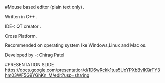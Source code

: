 #Mouse based editor (plain text only) .

Written in C++ .

IDE-: QT creator .

Cross Platform.

Recommended on operating system like Windows,Linux and Mac os.

Developed by -: Chirag Patel

#PRESENTATION SLIDE https://docs.google.com/presentation/d/1D6wRckk1tus5UoYPXbBvIKQrTY3hm03WF5G9YGhKn_M/edit?usp=sharing
